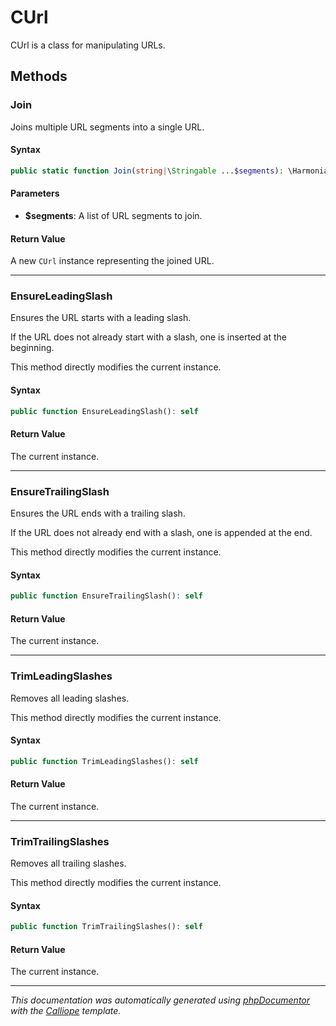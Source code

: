 # CUrl

CUrl is a class for manipulating URLs.

## Methods

### Join

Joins multiple URL segments into a single URL.

#### Syntax

```php
public static function Join(string|\Stringable ...$segments): \Harmonia\Core\CUrl
```

#### Parameters

- **$segments**: A list of URL segments to join.

#### Return Value

A new `CUrl` instance representing the joined URL.

---

### EnsureLeadingSlash

Ensures the URL starts with a leading slash.

If the URL does not already start with a slash, one is inserted at the
beginning.

This method directly modifies the current instance.

#### Syntax

```php
public function EnsureLeadingSlash(): self
```

#### Return Value

The current instance.

---

### EnsureTrailingSlash

Ensures the URL ends with a trailing slash.

If the URL does not already end with a slash, one is appended at the
end.

This method directly modifies the current instance.

#### Syntax

```php
public function EnsureTrailingSlash(): self
```

#### Return Value

The current instance.

---

### TrimLeadingSlashes

Removes all leading slashes.

This method directly modifies the current instance.

#### Syntax

```php
public function TrimLeadingSlashes(): self
```

#### Return Value

The current instance.

---

### TrimTrailingSlashes

Removes all trailing slashes.

This method directly modifies the current instance.

#### Syntax

```php
public function TrimTrailingSlashes(): self
```

#### Return Value

The current instance.

---

*This documentation was automatically generated using [phpDocumentor](http://www.phpdoc.org/) with the [Calliope](https://github.com/DaphneWebFramework/Calliope) template.*
